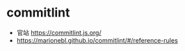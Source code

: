 # commitlint

- 官站 https://commitlint.js.org/
- https://marionebl.github.io/commitlint/#/reference-rules
